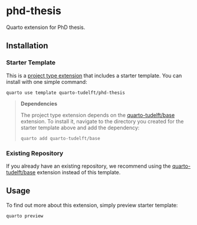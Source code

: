 

# phd-thesis

Quarto extension for PhD thesis.

## Installation

### Starter Template

This is a [project type extension](https://quarto.org/docs/extensions/project-types.html) that includes a starter template. You can install with one simple command:

    quarto use template quarto-tudelft/phd-thesis

> **Dependencies**
>
> The project type extension depends on the [quarto-tudelft/base](https://github.com/quarto-tudelft/base) extension. To install it, navigate to the directory you created for the starter template above and add the dependency:
>
>     quarto add quarto-tudelft/base

### Existing Repository

If you already have an existing repository, we recommend using the [quarto-tudelft/base](https://github.com/quarto-tudelft/base) extension instead of this template.

## Usage

To find out more about this extension, simply preview starter template:

    quarto preview
